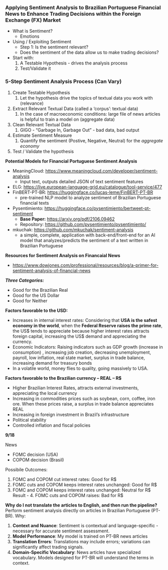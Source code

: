 ### **Applying Sentiment Analysis to Brazilian Portuguese Financial News to Enhance Trading Decisions within the Foreign Exchange (FX) Market**

- What is Sentiment?
    - Emotions
- Using / Exploiting Sentiment
    - Step 1: Is the sentiment relevant?
    - Does the sentiment of the data allow us to make trading decisions?
- Start with:
    1. A Testable Hypothesis - drives the analysis process
    2. Test/Validate it

### 5-Step Sentiment Analysis Process (Can Vary)

1. Create Testable Hypothesis
    1. Let the hypothesis drive the topics of textual data you work with (relevance)
2. Extract Relevant Textual Data (called a ‘corpus’: textual data)
    1. In the case of macroeconomic conditions: large file of news articles is helpful to train a model on (aggregate data)
3. Clean Relevant Textual Data
    1. GIGO - “Garbage In, Garbage Out” - bad data, bad output
4. Estimate Sentiment Measure
    1. Quantify the sentiment (Postive, Negative, Neutral) for the *aggregate economy*
5. Test / Validate the hypothesis

**Potential Models for Financial Portuguese Sentiment Analysis**

- MeaningCloud: https://www.meaningcloud.com/developer/sentiment-analysis
    - Input text, outputs detailed JSON of text sentiment features
- ELG: https://live.european-language-grid.eu/catalogue/tool-service/477
- FinBERT-PT-BR: https://huggingface.co/lucas-leme/FinBERT-PT-BR
    - pre-trained NLP model to analyze sentiment of Brazilian Portuguese financial texts
- Pysentimiento: https://huggingface.co/pysentimiento/bertweet-pt-sentiment
    - **Base Paper:** https://arxiv.org/pdf/2106.09462
    - Repository: https://github.com/pysentimiento/pysentimiento/
- mkuchak: https://github.com/mkuchak/sentiment-analysis
    - a simple, complete, application with back-end/front-end for an AI model that analyzes/predicts the sentiment of a text written in Brazilian Portuguese

**Resources for Sentiment Analysis on Financaial News**

- https://www.dowjones.com/professional/resources/blog/a-primer-for-sentiment-analysis-of-financial-news

***Three Categories:***
- Good for the Brazilian Real
- Good for the US Dollar
- Good for Neither

**Factors favorable to the USD:**
- Increases in internal interest rates: Considering that **USA is the safest economy in the world**, when the **Federal Reserve raises the prime rate**, the US$ tends to appreciate because higher interest rates attracts foreign capital, increasing the US$ demand and appreciating the currency.
- Economic Indicators: Raising indicators such as GDP growth (increase in consumption) , increasing job creation, decreasing unemployment, payroll, low inflation, real state market, surplus in trade balance, increasing demand for treasury bonds
- In a volatile world, money flies to quality, going massively to USA.

**Factors favorable to the Brazilian currency – REAL – R$**
- Higher Brazilian Interest Rates, attracts external investments, appreciating the local currency
- Increasing in commodities prices such as soybean, corn, coffee, iron ore. When these prices raise, a surplus in trade balance appreciates REAL
- Increasing in foreign investment in Brazil’s infrastructure
- Political stability
- Controlled inflation and fiscal policies

**9/18**

News

- FOMC decision (USA)
- COPOM decision (Brasil)

Possibile Outcomes:

1. FOMC and COPOM cut interest rates: Good for R$
2. FOMC cuts and COPOM keeps interest rates unchanged: Good for R$
3. FOMC and COPOM keeps interest rates unchanged: Neutral for R$
Result - 4. FOMC cuts and COPOM raises: Bad for R$ 

**Why do I not translate the articles to English, and then run the pipeline?**
Perform sentiment analysis directly on articles in Brazilian Portuguese (PT-BR). Why:
1. **Context and Nuance**: Sentiment is contextual and language-specific - necessary for accurate sentiment assessment.
2. **Model Performance**: My model is trained on PT-BR news articles
3. **Translation Errors**: Translations may include errors; variations can significantly affect trading signals.
4. **Domain-Specific Vocabulary**: News articles have specialized vocabulary. Models designed for PT-BR will understand the terms in context.
